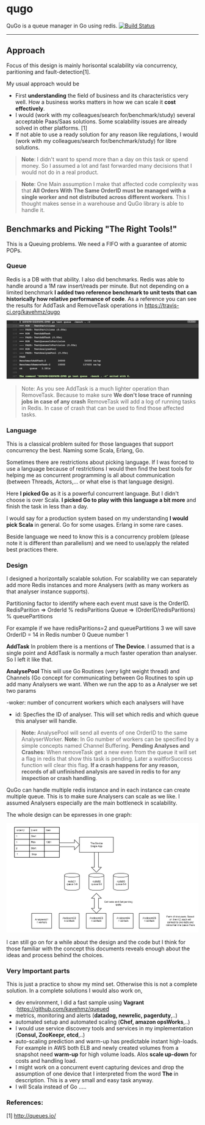 
# qugo
QuGo is a queue manager in Go using redis.
[![Build Status](https://travis-ci.org/kavehmz/qugo.svg)](https://travis-ci.org/kavehmz/qugo)

---

## Approach

Focus of this design is mainly horisontal scalability via concurrency, paritioning and fault-detection[1].

My usual approach would be
- First **understanding** the field of business and its characteristics very well. How a business works matters in how we can scale it **cost effectively**.
- I would (work with my colleagues/search for/benchmark/study) several acceptable Paas/Saas solutions. Some scalability issues are already solved in other platforms. [1]
- If not able to use a ready solution for any reason like regulations, I would (work with my colleagues/search for/benchmark/study) for libre solutions.

> **Note**: I didn't want to spend more than a day on this task or spend money. So I assumed a lot and fast forwarded many decisions that I would not do in a real product.


> **Note**: One Main assumption I make that affected code complexity was that **All Orders With The Same OrderID must be managed with a single worker and not distributed across different workers**. This I thought makes sense in a warehouse and QuGo library is able to handle it.

## Benchmarks and Picking "The Right Tools!"

This is a Queuing problems. We need a FIFO with a guarantee of atomic POPs.

### Queue
Redis is a DB with that ability. I also did benchmarks. Redis was able to handle around a 1M raw insert/reads per minute. But not depending on a limited benchmark **I added two reference benchmark to unit tests that can historically how relative performance of code**. As a reference you can see the results for AddTask and RemoveTask operations in https://travis-ci.org/kavehmz/qugo

![benchmarket](https://raw.githubusercontent.com/kavehmz/static/master/queue/benchmarket01.png)


> Note: As you see AddTask is a much lighter operation than RemoveTask. Because to make sure **We don't lose trace of running jobs in case of any crash** RemoveTask will add a log of running tasks in Redis. In case of crash that can be used to find those affected tasks.

### Language

This is a classical problem suited for those languages that support concurrency the best. Naming some Scala, Erlang, Go.

Sometimes there are restrictions about picking language. If I was forced to use a language because of restrictions I would then find the best tools for helping me as concurrent programming is all about communication (between Threads, Actors,... or what else is that language design).

Here **I picked Go** as it is a powerful concurrent language. But I didn't choose is over Scala. **I picked Go to play with this language a bit more** and finish the task in less than a day.

I would say for a production system based on my understanding **I would pick Scala** in general. Go for some usages. Erlang in some rare cases.

Beside language we need to know this is a concurrency problem (please note it is different than parallelism) and we need to use/apply the related best practices there.

### Design
I designed a horizontally scalable solution. 
For scalability we can separately add  more Redis instances and more Analysers (with as many workers as that analyser instance supports).

Partitioning factor to identify where each event must save is the OrderID.
RedisParition => OrderId % redisParitions
Queue => (OrderID/redisParitions) % queuePartitions

For example if we have redisParitions=2 and queuePartitions 3 we will save OrderID = 14 in 
Redis number 0
Queue number 1

**AddTask**
In problem there is a mentions of **The Device**. I assumed that is a single point and AddTask is normally a much faster operation than analyser. So I left it like that.

**AnalysePool**
This will use Go Routines (very light weight thread) and Channels (Go concept for communicating between Go Routines to spin up add many Analysers we want. When we run the app to as a Analyser we set two params

-woker: number of concurrent workers which each analysers will have
- id: Specfies the ID of analyser. This will set which redis and which queue this analyser will handle.

> **Note:** AnalysePool will send all events of one OrderID to the same AnalyserWorker.
> **Note:** In Go number of workers can be specified by a simple concepts named Channel Buffering.
> **Pending Analyses and Crashes:** When removeTask get a new even from the queue it will set a flag in redis that show this task is pending. Later a waitforSuccess function will clear this flag. **If a crash happens for any reason, records of all unfinished analysis are saved in redis to for any inspection or crash handling**.

QuGo can handle multiple redis instance and in each instance can create multiple queue. This is to make sure Analysers can scale as we like. I assumed Analysers especially are the main bottleneck in scalability.

The whole design can be epxresses in one graph:

[![Diagram](https://raw.githubusercontent.com/kavehmz/static/master/queue/diagram.png)]()

I can still go on for a while about the design and the code but I think for those familiar with the concept this documents reveals enough about the ideas and process behind the choices.

### Very Important parts
This is just a practice to show my mind set. Otherwise this is not a complete solution.
In a complete solutions I would also work on,
- dev environment, I did a fast sample using **Vagrant** :https://github.com/kavehmz/queued
- metrics, monitoring and alerts (**datadog, newrelic, pagerduty**,..)
- automated setup and automated scaling (**Chef, amazon opsWorks**,..)
- I would use service discovery tools and services in my implementation (**Consul, ZooKeepr, etcd**,..)
- auto-scaling prediction and warm-up has predictable instant high-loads. For example in AWS both ELB and newly created volumes from a snapshot need **warm-up** for high volume loads. Alos **scale up-down** for costs and handling load.
- I might work on a concurrent event capturing devices and drop the assumption of one device that I interpreted from the word **The** in description. This is a very small and easy task anyway.
- I will Scala instead of Go
.....

### References:
[1] http://queues.io/